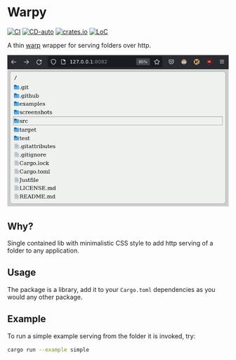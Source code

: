 # Warpy
[![CI](https://github.com/mihaigalos/warpy/actions/workflows/ci.yaml/badge.svg)](https://github.com/mihaigalos/warpy/actions/workflows/ci.yaml) [![CD-auto](https://github.com/mihaigalos/warpy/actions/workflows/cd-auto.yaml/badge.svg)](https://github.com/mihaigalos/warpy/actions/workflows/cd-auto.yaml) [![crates.io](https://img.shields.io/crates/d/warpy.svg)](https://crates.io/crates/warpy) [![LoC](https://tokei.rs/b1/github/mihaigalos/warpy)](https://github.com/mihaigalos/warpy)

A thin [warp](https://github.com/seanmonstar/warp) wrapper for serving folders over http. 

![example](screenshots/warpy.png)


## Why?

Single contained lib with minimalistic CSS style to add http serving of a folder to any application.

## Usage

The package is a library, add it to your `Cargo.toml` dependencies as you would any other package.

## Example

To run a simple example serving from the folder it is invoked, try:

```bash
cargo run --example simple
```

